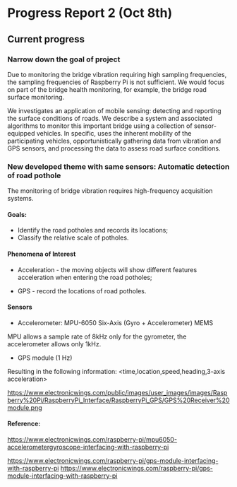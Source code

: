 # Progress Report 2 (Oct 8th)


## Current progress

### Narrow down the goal of project

Due to monitoring the bridge vibration requiring high sampling frequencies, the sampling frequencies of Raspberry Pi is not sufficient.
We would focus on part of the bridge health monitoring, for example, the bridge road surface monitoring.

We investigates an application of mobile sensing: detecting and reporting the surface conditions of roads. We describe a system
and associated algorithms to monitor this important bridge using a collection of sensor-equipped vehicles. In specific, uses the inherent mobility of the participating vehicles, opportunistically gathering data from vibration and GPS sensors, and processing the data to assess road surface conditions.

### New developed theme with same sensors: Automatic detection of road pothole

The monitoring of bridge vibration requires high-frequency acquisition systems.

#### Goals:

- Identify the road potholes and records its locations;
- Classify the relative scale of potholes.

#### Phenomena of Interest

- Acceleration - the moving objects will show different features acceleration when entering the road potholes;

- GPS - record the locations of road potholes.

#### Sensors

- Accelerometer: MPU-6050 Six-Axis (Gyro + Accelerometer) MEMS 

MPU allows a sample rate of 8kHz only for the gyrometer, the accelerometer allows only 1kHz.

- GPS module (1 Hz)

Resulting in the following information:
<time,location,speed,heading,3-axis acceleration>

https://www.electronicwings.com/public/images/user_images/images/Raspberry%20Pi/RaspberryPi_Interface/RaspberryPi_GPS/GPS%20Receiver%20module.png

#### Reference:

https://www.electronicwings.com/raspberry-pi/mpu6050-accelerometergyroscope-interfacing-with-raspberry-pi

https://www.electronicwings.com/raspberry-pi/gps-module-interfacing-with-raspberry-pi
https://www.electronicwings.com/raspberry-pi/gps-module-interfacing-with-raspberry-pi
